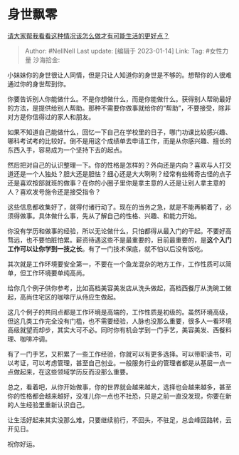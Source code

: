 # 身世飘零

[请大家帮我看看这种情况该怎么做才有可能生活的更好点？](https://www.zhihu.com/question/530873900/answer/2844582248)

> Author: #NellNell
> Last update: [编辑于 2023-01-14]
> Link:
> Tag: #女性力量 
> 沙海拾金:

小妹妹你的身世很让人同情，但是只让人知道你的身世是不够的。想帮你的人很难通过你的身世帮到你。

你要告诉别人你能做什么。不是你想做什么，而是你能做什么。获得别人帮助最好的方法，是提供给别人帮助。那种不需要你做事就给你的“帮助”，不要接受，除非对方是你信得过的家人和朋友。

如果不知道自己能做什么，回忆一下自己在学校里的日子，哪门功课比较感兴趣、哪科考试考的比较好。倒不是用这个成绩单去申请工作，而是从你感兴趣、擅长的东西入手，容易成为一个坚持下去的起点。

然后把对自己的认识整理一下。你的性格是怎样的？外向还是内向？喜欢与人打交道还是一个人独处？胆大还是胆怯？细心还是大大咧咧？经常有些稀奇古怪的点子还是喜欢按部就班的做事？在你的小圈子里你是拿主意的人还是让别人拿主意的人？喜欢发号施令还是接受指令？

这些信息都收集好了，就得付诸行动了。现在的当务之急，就是不能再躺着了，必须得做事。具体做什么事，先从了解自己的性格、兴趣、和能力开始。

你没有学历和做事的经验，所以无论做什么，只怕都得从最入门的干起。不要好高骛远，也不要怕脏怕累。薪资待遇这些不是最重要的，目前最重要的，是**这个入门工作可以让你学到一技之长**。有了一门技术保底，就不怕以后没有饭吃。

其次就是工作环境要安全第一，不要在一个鱼龙混杂的地方工作，工作性质可以简单，但工作环境要单纯高尚。

给你几个例子供你参考，比如高档美容美发店从洗头做起，高档西餐厅从洗碗工做起，高尚住宅区的咖啡厅从侍应生做起。

这几个例子的共同点都是工作环境是高端的，工作性质是初级的。虽然环境高级，但这几类工作完全没有门槛，也不需要经验，人脉也没那么重要，很多人一看环境高级就望而却步，其实大可不必。同时你有机会学到一门手艺，美容美发、西餐料理、咖啡冲调。

有了一门手艺，又积累了一些工作经验，你就可以有更多选择。可以带职读书，可以考证，可以考虑管理，甚至自己创业。一般服务行业的管理者都是从基层一点一点做起来，在这些领域学历反而没那么重要。

总之，看着吧，从你开始做事，你的世界就会越来越大，选择也会越来越多，甚至你的性格都会越来越好，没准儿你一点也不社恐，只是之前一直没发现，你要在新的人生经验里重新认识自己。

让生活好起来其实没那么难，只要继续前行，不回头，不驻足，总会峰回路转，云开见日。

祝你好运。

